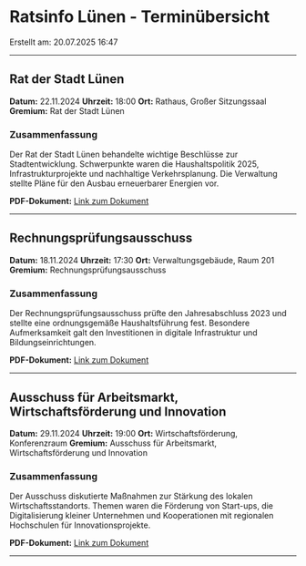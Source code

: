 # Ratsinfo Lünen - Terminübersicht

Erstellt am: 20.07.2025 16:47

---

## Rat der Stadt Lünen

**Datum:** 22.11.2024
**Uhrzeit:** 18:00
**Ort:** Rathaus, Großer Sitzungssaal
**Gremium:** Rat der Stadt Lünen

### Zusammenfassung

Der Rat der Stadt Lünen behandelte wichtige Beschlüsse zur Stadtentwicklung. Schwerpunkte waren die Haushaltspolitik 2025, Infrastrukturprojekte und nachhaltige Verkehrsplanung. Die Verwaltung stellte Pläne für den Ausbau erneuerbarer Energien vor.

**PDF-Dokument:** [Link zum Dokument](https://luenen.ratsinfomanagement.net/documents/rat_2024_11.pdf)

---

## Rechnungsprüfungsausschuss

**Datum:** 18.11.2024
**Uhrzeit:** 17:30
**Ort:** Verwaltungsgebäude, Raum 201
**Gremium:** Rechnungsprüfungsausschuss

### Zusammenfassung

Der Rechnungsprüfungsausschuss prüfte den Jahresabschluss 2023 und stellte eine ordnungsgemäße Haushaltsführung fest. Besondere Aufmerksamkeit galt den Investitionen in digitale Infrastruktur und Bildungseinrichtungen.

**PDF-Dokument:** [Link zum Dokument](https://luenen.ratsinfomanagement.net/documents/rpf_2024_11.pdf)

---

## Ausschuss für Arbeitsmarkt, Wirtschaftsförderung und Innovation

**Datum:** 29.11.2024
**Uhrzeit:** 19:00
**Ort:** Wirtschaftsförderung, Konferenzraum
**Gremium:** Ausschuss für Arbeitsmarkt, Wirtschaftsförderung und Innovation

### Zusammenfassung

Der Ausschuss diskutierte Maßnahmen zur Stärkung des lokalen Wirtschaftsstandorts. Themen waren die Förderung von Start-ups, die Digitalisierung kleiner Unternehmen und Kooperationen mit regionalen Hochschulen für Innovationsprojekte.

**PDF-Dokument:** [Link zum Dokument](https://luenen.ratsinfomanagement.net/documents/awf_2024_11.pdf)

---


